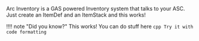 Arc Inventory is a GAS powered Inventory system that talks to your ASC.  Just create an ItemDef and an ItemStack and this works!


!!!! note "Did you know?"
    This works!  You can do stuff here
    ``` cpp
    Try it with code formatting
    ```